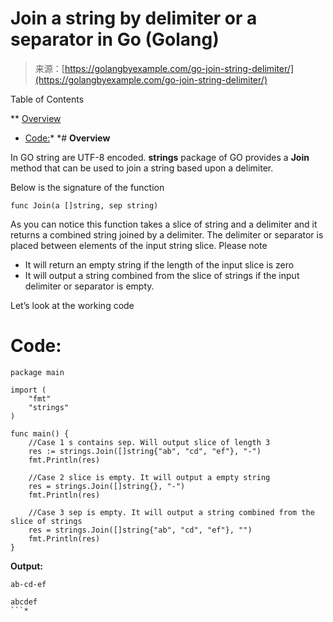 <!--yml
category: 未分类
date: 2024-10-13 06:12:08
-->

# Join a string by delimiter or a separator in Go (Golang)

> 来源：[https://golangbyexample.com/go-join-string-delimiter/](https://golangbyexample.com/go-join-string-delimiter/)

Table of Contents

 **   [Overview](#Overview "Overview")
*   [Code:](#Code "Code:")*  *# **Overview**

In GO string are UTF-8 encoded. **strings** package of GO provides a **Join** method that can be used to join a string based upon a delimiter.

Below is the signature of the function

```
func Join(a []string, sep string)
```

As you can notice this function takes a slice of string and a delimiter and it returns a combined string joined by a delimiter. The delimiter or separator is placed between elements of the input string slice. Please note

*   It will return an empty string if the length of the input slice is zero
*   It will output a string combined from the slice of strings if the input delimiter or separator is empty.

Let’s look at the working code

# **Code:**

```
package main

import (
    "fmt"
    "strings"
)

func main() {
    //Case 1 s contains sep. Will output slice of length 3
    res := strings.Join([]string{"ab", "cd", "ef"}, "-")
    fmt.Println(res)

    //Case 2 slice is empty. It will output a empty string
    res = strings.Join([]string{}, "-")
    fmt.Println(res)

    //Case 3 sep is empty. It will output a string combined from the slice of strings
    res = strings.Join([]string{"ab", "cd", "ef"}, "")
    fmt.Println(res)
}
```

**Output:**

```
ab-cd-ef

abcdef
```*